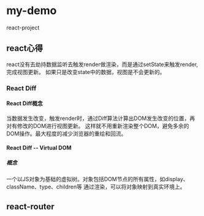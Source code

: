 # my-demo
react-project

## react心得
  react没有去劫持数据监听去触发render做渲染，而是通过setState来触发render,完成视图更新。
  如果只是改变state中的数据，视图是不会更新的。

  ### React Diff
  #### React Diff概念
  当数据发生改变，触发render时，通过Diff算法计算出DOM发生改变的位置，再对有修改的DOM进行视图更新。
  这样就不用重新渲染整个DOM，避免多余的DOM操作。最大程度的减少浏览器的重绘和回流。

  #### React Diff -- Virtual DOM
  ##### 概念
  一个以JS对象为基础的虚拟树。对象包括DOM节点的所有属性，如display、className、type、children等
  通过渲染，可以将对象映射到真实环境上。


## react-router
```npm install --save react-router
```

